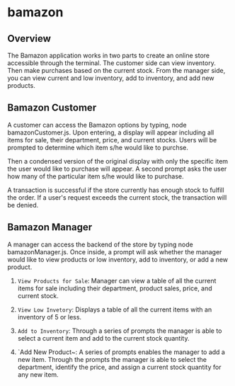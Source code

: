 # bamazon

## Overview
 The Bamazon application works in two parts to create an online store accessible through the terminal.  The customer side can view inventory.  Then make purchases based on the current stock.  From the manager side, you can view current and low inventory, add to inventory, and add new products.

## Bamazon Customer 
  A customer can access the Bamazon options by typing, node bamazonCustomer.js.  Upon entering, a display will appear including all items for sale, their department, price, and current stocks.  Users will be prompted to determine which item s/he would like to purchse. 

  Then a condensed version of the original display with only the specific item the user would like to purchase will appear.  A second prompt asks the user how many of the particular item s/he would like to purchase.

  A transaction is successful if the store currently has enough stock to fulfill the order.  If a user's request exceeds the current stock, the transaction will be denied.

## Bamazon Manager
 A manager can access the backend of the store by typing node bamazonManager.js.  Once inside, a prompt will ask whether the manager would like to view products or low inventory, add to inventory, or add a new product.
 1. `View Products for Sale`: Manager can view a table of all the current items for sale including their department, product sales, price, and current stock.

 2. `View Low Invetory`: Displays a table of all the current items with an inventory of 5 or less.
 
 3. `Add to Inventory`: Through a series of prompts the manager is able to select a current item and add to the current stock quantity.

 4. `Add New Product~: A series of prompts enables the manager to add a new item.  Through the prompts the manager is able to select the department, identify the price, and assign a current stock quantity for any new item.